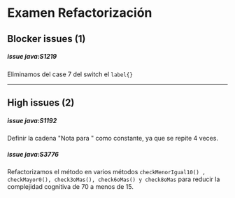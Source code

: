 # Examen Refactorización

## Blocker issues (1)

##### issue java:S1219
Eliminamos del case 7 del switch el ```label{}```

---

## High issues (2)

##### issue java:S1192
Definir la cadena "Nota para " como constante, ya que se repite 4 veces.

##### issue java:S3776
Refactorizamos el método en varios métodos ```checkMenorIgual10() , checkMayor0(), check3oMas(), check6oMas() y check8oMas``` para reducir la complejidad cognitiva de 70 a menos de 15.
